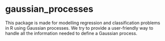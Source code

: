 # gaussian_processes

This package is made for modelling regression and classification problems in R using Gaussian processes. 
We try to provide a user-friendly way to handle all the information needed to define a 
Gaussian process.

